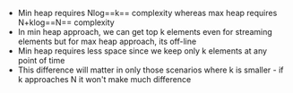 - Min heap requires Nlog==k== complexity whereas max heap requires N+klog==N== complexity
- In min heap approach, we can get top k elements even for streaming elements but for max heap approach, its off-line
- Min heap requires less space since we keep only k elements at any point of time
- This difference will matter in only those scenarios where k is smaller - if k approaches N it won't make much difference